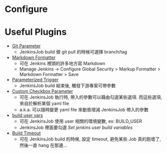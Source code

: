 

# Configure





# Useful Plugins

- [Git Parameter](https://plugins.jenkins.io/git-parameter/)
    - JenkinsJob build 做 git pull 的時候可選擇 branch/tag
- [Markdown Formatter](https://plugins.jenkins.io/markdown-formatter/)
    - 可在 Jenkins 裡頭的許多地方寫 Markdown
    - Manage Jenkins -> Configure Global Security > Markup Formatter > Markdown Formatter > Save
- [Parameterized Trigger](https://plugins.jenkins.io/parameterized-trigger/)
    - JenkinsJob build 結束後, 觸發下游專案可帶參數
- [Custom Checkbox Parameter](https://plugins.jenkins.io/custom-checkbox-parameter/)
    - 可在 JenkinsJob 執行時, 帶入的參數可以藉由勾選某些選項. 而這些選項, 來自於解析某個 yaml file
    - a.k.a. 可以隨時變更 yaml file 來動態增減 JenkinsJob 帶入的參數
- [build user vars](https://plugins.jenkins.io/build-user-vars-plugin/)
    - 可在 JenkinsJob 使用 user 相關的環境變數, ex: BUILD_USER
    - JenkinsJob 裡面要勾選 *Set jenkins user build variables*
- [Build Timeout](https://plugins.jenkins.io/build-timeout/)
    - 可在 JenkinsJob build 的時候, 設定 timeout, 避免某些 Job 真的跑壞了, 然後一直 hang 在那邊...
